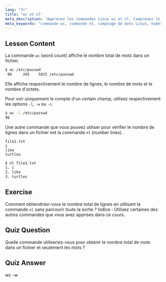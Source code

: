 ```yaml
---
lang: "fr"
title: "wc et nl"
meta_description: "Apprenez les commandes Linux wc et nl. Comprenez le comptage de mots, la numérotation de lignes et l'analyse de fichiers. Améliorez vos compétences en ligne de commande Linux dès aujourd'hui !"
meta_keywords: "commande wc, commande nl, comptage de mots Linux, numéros de ligne Linux, analyse de fichiers, tutoriel Linux, Linux pour débutants, guide Linux"
---
```


## Lesson Content

La commande `wc` (word count) affiche le nombre total de mots dans un fichier.

```bash
$ wc /etc/passwd
 96     265    5925 /etc/passwd
```

Elle affiche respectivement le nombre de lignes, le nombre de mots et le nombre d'octets.

Pour voir uniquement le compte d'un certain champ, utilisez respectivement les options `-l`, `-w` ou `-c`.

```bash
$ wc -l /etc/passwd
96
```

Une autre commande que vous pouvez utiliser pour vérifier le nombre de lignes dans un fichier est la commande `nl` (number lines).

```plaintext
file1.txt
i
like
turtles
```

```bash
$ nl file1.txt
1. i
2. like
3. turtles
```

## Exercise

Comment obtiendriez-vous le nombre total de lignes en utilisant la commande `nl` sans parcourir toute la sortie ? Indice : Utilisez certaines des autres commandes que vous avez apprises dans ce cours.

## Quiz Question

Quelle commande utiliseriez-vous pour obtenir le nombre total de mots dans un fichier et seulement les mots ?

## Quiz Answer

wc -w

